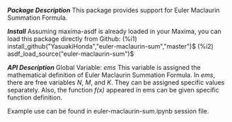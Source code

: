 ***Package Description***
This package provides support for Euler Maclaurin Summation Formula.

***Install***
Assuming maxima-asdf is already loaded in your Maxima, you can load this package directly from Github:
(%i1) install_github("YasuakiHonda","euler-maclaurin-sum","master")$
(%i2) asdf_load_source("euler-maclaurin-sum")$

***API Description***
Global Variable: *ems*
This variable is assigned the mathematical definition of Euler Maclaurin Summation Formula.
In *ems*, there are free variables *N*, *M*, and *K*. They can be assigned specific values separately.
Also, the function *f(x)* appeared in ems can be given specific function definition.

Example use can be found in euler-maclaurin-sum.ipynb session file.
